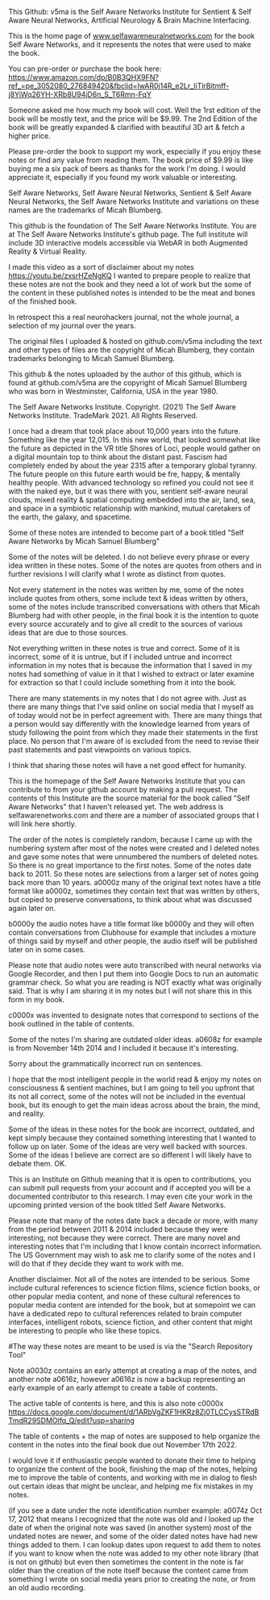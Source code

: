 This Github: v5ma is the Self Aware Networks Institute for Sentient & Self Aware Neural Networks, Artificial Neurology & Brain Machine Interfacing.

This is the home page of www.selfawareneuralnetworks.com for the book Self Aware Networks, and it represents the notes that were used to make the book.

You can pre-order or purchase the book here: https://www.amazon.com/dp/B0B3QHX9FN?ref_=pe_3052080_276849420&fbclid=IwAR0j14R_e2Lr_liTlrBitmff-j8YiWq26YH-XRb8U94jD6n_S_T6Rmn-FqY

Someone asked me how much my book will cost. Well the 1rst edition of the book will be mostly text, and the price will be $9.99. The 2nd Edition of the book will be greatly expanded & clarified with beautiful 3D art & fetch a higher price.

Please pre-order the book to support my work, especially if you enjoy these notes or find any value from reading them. The book price of $9.99 is like buying me a six pack of beers as thanks for the work I'm doing. I would appreciate it, especially if you found my work valuable or interesting.

Self Aware Networks, Self Aware Neural Networks, Sentient & Self Aware Neural Networks, the Self Aware Networks Institute and variations on these names are the trademarks of Micah Blumberg.

This github is the foundation of The Self Aware Networks Institute. You are at The Self Aware Networks Institute's github page. The full institute will include 3D interactive models accessible via WebAR in both Augmented Reality & Virtual Reality.

I made this video as a sort of disclaimer about my notes https://youtu.be/zxsrHZeNgKQ I wanted to prepare people to realize that these notes are not the book and they need a lot of work but the some of the content in these published notes is intended to be the meat and bones of the finished book.

In retrospect this a real neurohackers journal, not the whole journal, a selection of my journal over the years.

The original files I uploaded & hosted on github.com/v5ma including the text and other types of files are the copyright of Micah Blumberg, they contain trademarks belonging to Micah Samuel Blumberg.

This github & the notes uploaded by the author of this github, which is found at github.com/v5ma are the copyright of Micah Samuel Blumberg who was born in Westminster, California, USA in the year 1980.

The Self Aware Networks Institute. Copyright. (2021)
The Self Aware Networks Institute. TradeMark 2021. All Rights Reserved.

I once had a dream that took place about 10,000 years into the future. Something like the year 12,015. In this new world, that looked somewhat like the future as depicted in the VR title Shores of Loci, people would gather on a digital mountain top to think about the distant past. Fascism had completely ended by about the year 2315 after a temporary global tyranny. The future people on this future earth would be fre, happy, & mentally healthy people. With advanced technology so refined you could not see it with the naked eye, but it was there with you, sentient self-aware neural clouds, mixed reality & spatial computing embedded into the air, land, sea, and space in a symbiotic relationship with mankind, mutual caretakers of the earth, the galaxy, and spacetime.

Some of these notes are intended to become part of a book titled "Self Aware Networks by Micah Samuel Blumberg"

Some of the notes will be deleted. I do not believe every phrase or every idea written in these notes. Some of the notes are quotes from others and in further revisions I will clarify what I wrote as distinct from quotes.

Not every statement in the notes was written by me, some of the notes include quotes from others, some include text & ideas written by others, some of the notes include transcribed conversations with others that Micah Blumberg had with other people, in the final book it is the intention to quote every source accurately and to give all credit to the sources of various ideas that are due to those sources.

Not everything written in these notes is true and correct. Some of it is incorrect, some of it is untrue, but if I included untrue and incorrect information in my notes that is because the information that I saved in my notes had something of value in it that I wished to extract or later examine for extraction so that I could include something from it into the book.

There are many statements in my notes that I do not agree with. Just as there are many things that I've said online on social media that I myself as of today would not be in perfect agreement with. There are many things that a person would say differently with the knowledge learned from years of study following the point from which they made their statements in the first place. No person that I'm aware of is excluded from the need to revise their past statements and past viewpoints on various topics.

I think that sharing these notes will have a net good effect for humanity.

This is the homepage of the Self Aware Networks Institute that you can contribute to from your github account by making a pull request. The contents of this Institute are the source material for the book called "Self Aware Networks" that I haven't released yet. The web address is selfawarenetworks.com and there are a number of associated groups that I will link here shortly. 

The order of the notes is completely random, because I came up with the numbering system after most of the notes were created and I deleted notes and gave some notes that were unnumbered the numbers of deleted notes. So there is no great importance to the first notes. Some of the notes date back to 2011. So these notes are selections from a larger set of notes going back more than 10 years.
a0000z many of the original text notes have a title format like a0000z, sometimes they contain text that was written by others, but copied to preserve conversations, to think about what was discussed again later on. 

b0000y the audio notes have a title format like b0000y and they will often contain conversations from Clubhouse for example that includes a mixture of things said by myself and other people, the audio itself will be published later on in some cases.

Please note that audio notes were auto transcribed with neural networks via Google Recorder, and then I put them into Google Docs to run an automatic grammar check. So what you are reading is NOT exactly what was originally said. That is why I am sharing it in my notes but I will not share this in this form in my book.

c0000x was invented to designate notes that correspond to sections of the book outlined in the table of contents.

Some of the notes I'm sharing are outdated older ideas. a0608z for example is from November 14th 2014 and I included it because it's interesting.

Sorry about the grammatically incorrect run on sentences.

I hope that the most intelligent people in the world read & enjoy my notes on consciousness & sentient machines, but I am going to tell you upfront that its not all correct, some of the notes will not be included in the eventual book, but its enough to get the main ideas across about the brain, the mind, and reality.

Some of the ideas in these notes for the book are incorrect, outdated, and kept simply because they contained something interesting that I wanted to follow up on later. Some of the ideas are very well backed with sources. Some of the ideas I believe are correct are so different I will likely have to debate them. OK.

This is an Institute on Github meaning that it is open to contributions, you can submit pull requests from your account and if accepted you will be a documented contributor to this research. I may even cite your work in the upcoming printed version of the book titled Self Aware Networks.

Please note that many of the notes date back a decade or more, with many from the period between 2011 & 2014 included because they were interesting, not because they were correct. There are many novel and interesting notes that I'm including that I know contain incorrect information. The US Government may wish to ask me to clarify some of the notes and I will do that if they decide they want to work with me.

Another disclaimer. Not all of the notes are intended to be serious. Some include cultural references to science fiction films, science fiction books, or other popular media content, and none of these cultural references to popular media content are intended for the book, but at somepoint we can have a dedicated repo to cultural references related to brain computer interfaces, intelligent robots, science fiction, and other content that might be interesting to people who like these topics.

#The way these notes are meant to be used is via the "Search Repository Tool"

Note a0030z contains an early attempt at creating a map of the notes, and another note a0616z, however a0616z is now a backup representing an early example of an early attempt to create a table of contents.

The active table of contents is here, and this is also note c0000x
https://docs.google.com/document/d/1ARbVgZKF1HKRz8Zj0TLCCysSTRdBTmdR29SDMOlfq_Q/edit?usp=sharing

The table of contents + the map of notes are supposed to help organize the content in the notes into the final book due out November 17th 2022.

I would love it if enthusiastic people wanted to donate their time to helping to organize the content of the book, finishing the map of the notes, helping me to improve the table of contents, and working with me in dialog to flesh out certain ideas that might be unclear, and helping me fix mistakes in my notes.

(if you see a date under the note identification number
example: 
a0074z
Oct 17, 2012
that means I recognized that the note was old and I looked up the date of when the original note was saved (in another system) most of the undated notes are newer, and some of the older dated notes have had new things added to them. I can lookup dates upon request to add them to notes if you want to know when the note was added to my other note library (that is not on github) but even then sometimes the content in the note is far older than the creation of the note itself because the content came from something I wrote on social media years prior to creating the note, or from an old audio recording.
